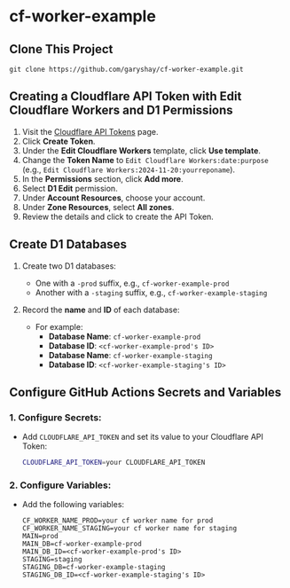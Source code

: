 # cf-worker-example

## Clone This Project
```shell
git clone https://github.com/garyshay/cf-worker-example.git
``` 
## Creating a Cloudflare API Token with Edit Cloudflare Workers and D1 Permissions
1. Visit the [Cloudflare API Tokens](https://dash.cloudflare.com/profile/api-tokens) page.  
2. Click **Create Token**.  
3. Under the **Edit Cloudflare Workers** template, click **Use template**.  
4. Change the **Token Name** to `Edit Cloudflare Workers:date:purpose` (e.g., `Edit Cloudflare Workers:2024-11-20:yourreponame`).  
5. In the **Permissions** section, click **Add more**.  
6. Select **D1 Edit** permission.  
7. Under **Account Resources**, choose your account.  
8. Under **Zone Resources**, select **All zones**.  
9. Review the details and click to create the API Token.

## Create D1 Databases

1. Create two D1 databases:
   - One with a `-prod` suffix, e.g., `cf-worker-example-prod`
   - Another with a `-staging` suffix, e.g., `cf-worker-example-staging`
   
2. Record the **name** and **ID** of each database:
   - For example:
     - **Database Name**: `cf-worker-example-prod`
     - **Database ID**: `<cf-worker-example-prod's ID>`
     - **Database Name**: `cf-worker-example-staging`
     - **Database ID**: `<cf-worker-example-staging's ID>`
## Configure GitHub Actions Secrets and Variables

### 1. Configure Secrets:
   - Add `CLOUDFLARE_API_TOKEN` and set its value to your Cloudflare API Token:
     ```bash
     CLOUDFLARE_API_TOKEN=your CLOUDFLARE_API_TOKEN
     ```

### 2. Configure Variables:
   - Add the following variables:

     ```
     CF_WORKER_NAME_PROD=your cf worker name for prod
     CF_WORKER_NAME_STAGING=your cf worker name for staging
     MAIN=prod
     MAIN_DB=cf-worker-example-prod
     MAIN_DB_ID=<cf-worker-example-prod's ID>
     STAGING=staging
     STAGING_DB=cf-worker-example-staging
     STAGING_DB_ID=<cf-worker-example-staging's ID>
     ```